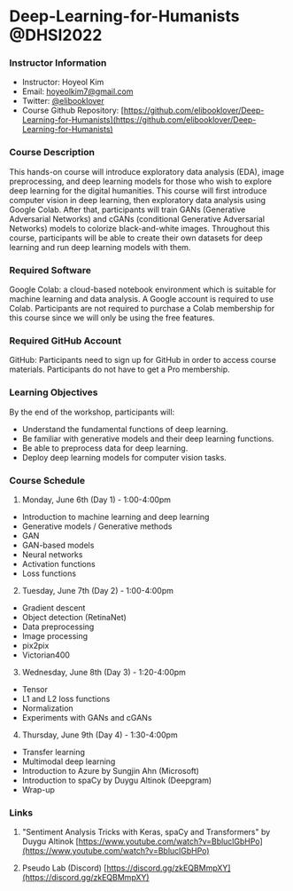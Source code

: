 # Deep-Learning-for-Humanists @DHSI2022

### Instructor Information
- Instructor: Hoyeol Kim
- Email: hoyeolkim7@gmail.com
- Twitter: [@elibooklover](https://twitter.com/elibooklover)
- Course Github Repository: [https://github.com/elibooklover/Deep-Learning-for-Humanists](https://github.com/elibooklover/Deep-Learning-for-Humanists)

### Course Description
This hands-on course will introduce exploratory data analysis (EDA), image preprocessing, and deep learning models for those who wish to explore deep learning for the digital humanities. This course will first introduce computer vision in deep learning, then exploratory data analysis using Google Colab. After that, participants will train GANs (Generative Adversarial Networks) and cGANs (conditional Generative Adversarial Networks) models to colorize black-and-white images. Throughout this course, participants will be able to create their own datasets for deep learning and run deep learning models with them.

### Required Software
Google Colab: a cloud-based notebook environment which is suitable for machine learning and data analysis. A Google account is required to use Colab. Participants are not required to purchase a Colab membership for this course since we will only be using the free features.

### Required GitHub Account
GitHub: Participants need to sign up for GitHub in order to access course materials. Participants do not have to get a Pro membership.

### Learning Objectives
By the end of the workshop, participants will:

-	Understand the fundamental functions of deep learning.
-	Be familiar with generative models and their deep learning functions.
-	Be able to preprocess data for deep learning.
-	Deploy deep learning models for computer vision tasks.

### Course Schedule
1. Monday, June 6th (Day 1) - 1:00-4:00pm
-	Introduction to machine learning and deep learning
-	Generative models / Generative methods
-	GAN
-	GAN-based models
-	Neural networks
-	Activation functions
-	Loss functions

2. Tuesday, June 7th (Day 2) - 1:00-4:00pm
-	Gradient descent
-	Object detection (RetinaNet)
-	Data preprocessing
-	Image processing
-	pix2pix 
-	Victorian400

3. Wednesday, June 8th (Day 3) - 1:20-4:00pm
-	Tensor
-	L1 and L2 loss functions
-	Normalization
-	Experiments with GANs and cGANs

4. Thursday, June 9th (Day 4) - 1:30-4:00pm
-	Transfer learning
-	Multimodal deep learning
-	Introduction to Azure by Sungjin Ahn (Microsoft)
-	Introduction to spaCy by Duygu Altinok (Deepgram)
-	Wrap-up

### Links
1. "Sentiment Analysis Tricks with Keras, spaCy and Transformers" by Duygu Altinok
[https://www.youtube.com/watch?v=BbluclGbHPo](https://www.youtube.com/watch?v=BbluclGbHPo)

2. Pseudo Lab (Discord)
[https://discord.gg/zkEQBMmpXY](https://discord.gg/zkEQBMmpXY)